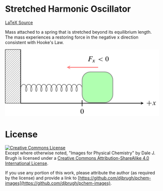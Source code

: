 # Stretched Harmonic Oscillator

[LaTeX Source](harmonic-oscillator-stretched.tex)

Mass attached to a spring that is stretched beyond its equilibrium length. The mass experiences a restoring force in the negative x direction consistent with Hooke's Law.

![harmonic-oscillator-stretched](harmonic-oscillator-stretched.png)

# License

[![Creative Commons License][image-1]][1]  
Except where otherwise noted, "Images for Physical Chemistry" by Dale J. Brugh is licensed under a [Creative Commons Attribution-ShareAlike 4.0 International License][1]. 

If you use any portion of this work, please attribute the author (as required by the license) and provide a link to [https://github.com/djbrugh/pchem-images](https://github.com/djbrugh/pchem-images). 

[1]:    http://creativecommons.org/licenses/by-sa/4.0/

[image-1]:  https://i.creativecommons.org/l/by-sa/4.0/88x31.png